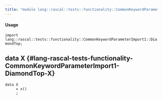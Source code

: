 ```yaml
---
title: "module lang::rascal::tests::functionality::CommonKeywordParameterImport1::DiamondTop"
---
```


#### Usage

`import lang::rascal::tests::functionality::CommonKeywordParameterImport1::DiamondTop;`


## data X {#lang-rascal-tests-functionality-CommonKeywordParameterImport1-DiamondTop-X}

```rascal
data X  
     = x()
     ;
```

